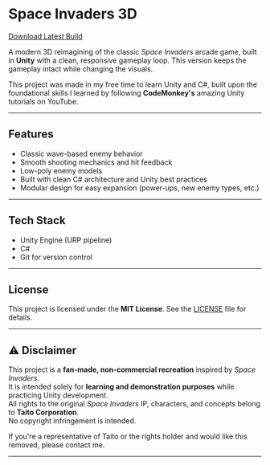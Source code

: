 # Space Invaders 3D

[Download Latest Build](https://github.com/DevSolapollo/Invaders3D/releases/latest)

A modern 3D reimagining of the classic *Space Invaders* arcade game, built in **Unity** with a clean, responsive gameplay loop. This version keeps the gameplay intact while changing the visuals.

This project was made in my free time to learn Unity and C#, built upon the foundational skills I learned by following **CodeMonkey's** amazing Unity tutorials on YouTube.

---

## Features

- Classic wave-based enemy behavior
- Smooth shooting mechanics and hit feedback  
- Low-poly enemy models  
- Built with clean C# architecture and Unity best practices
- Modular design for easy expansion (power-ups, new enemy types, etc.)

---

## Tech Stack

- Unity Engine (URP pipeline)  
- C# 
- Git for version control

---

## License

This project is licensed under the **MIT License**. See the [LICENSE](./LICENSE) file for details.

---

## ⚠️ Disclaimer

This project is a **fan-made, non-commercial recreation** inspired by *Space Invaders*.  
It is intended solely for **learning and demonstration purposes** while practicing Unity development.  
All rights to the original *Space Invaders* IP, characters, and concepts belong to **Taito Corporation**.  
No copyright infringement is intended.

If you're a representative of Taito or the rights holder and would like this removed, please contact me.

---
